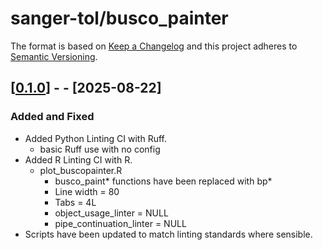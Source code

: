# sanger-tol/busco_painter

The format is based on [Keep a Changelog](https://keepachangelog.com/en/1.0.0/)
and this project adheres to [Semantic Versioning](https://semver.org/spec/v2.0.0.html).

## [[0.1.0](https://github.com/sanger-tol/busco_painter/releases/tag/0.1.0)] -  - [2025-08-22]

### Added and Fixed
- Added Python Linting CI with Ruff.
    - basic Ruff use with no config
- Added R Linting CI with R.
    - plot_buscopainter.R
        - busco_paint* functions have been replaced with bp*
        - Line width = 80
        - Tabs = 4L
        - object_usage_linter = NULL
        - pipe_continuation_linter = NULL
- Scripts have been updated to match linting standards where sensible.
